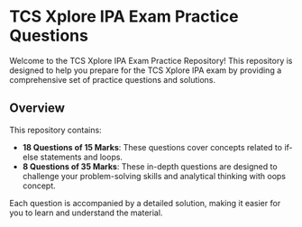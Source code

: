# TCS Xplore IPA Exam Practice Questions

Welcome to the TCS Xplore IPA Exam Practice Repository! This repository is designed to help you prepare for the TCS Xplore IPA exam by providing a comprehensive set of practice questions and solutions.

## Overview

This repository contains:

- **18 Questions of 15 Marks**: These questions cover concepts related to if-else statements and loops.
- **8 Questions of 35 Marks**: These in-depth questions are designed to challenge your problem-solving skills and analytical thinking with oops concept.

Each question is accompanied by a detailed solution, making it easier for you to learn and understand the material.

